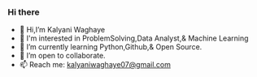### Hi there 
- 👋 Hi,I’m Kalyani Waghaye
- 👀 I'm interested in ProblemSolving,Data Analyst,& Machine Learning
- 🌱 I’m currently learning Python,Github,& Open Source.
- 👯 I’m open to collaborate.
- 📫 Reach me: kalyaniwaghaye07@gmail.com


<!--
**KalyaniW15/KalyaniW15** is a ✨ _special_ ✨ repository because its `README.md` (this file) appears on your GitHub profile.

Here are some ideas to get you started:

- 🔭 I’m currently working on ...
- 🌱 I’m currently learning ...
- 👯 I’m looking to collaborate on ...
- 🤔 I’m looking for help with ...
- 💬 Ask me about ...
- 📫 How to reach me: ...
- 😄 Pronouns: ...
- ⚡ Fun fact: ...
-->
